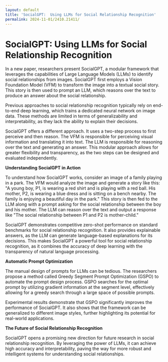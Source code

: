 ```yaml
---
layout: default
title: 'SocialGPT:  Using LLMs for Social Relationship Recognition'
permalink: 2024-11-01/2410.21411/
---
```

# SocialGPT:  Using LLMs for Social Relationship Recognition

In a new paper, researchers present SocialGPT, a modular framework that leverages the capabilities of Large Language Models (LLMs) to identify social relationships from images.  SocialGPT first employs a Vision Foundation Model (VFM) to transform the image into a textual social story. This story is then used to prompt an LLM, which reasons over the text to produce an answer about the social relationship. 

Previous approaches to social relationship recognition typically rely on end-to-end deep learning, which trains a dedicated neural network on image data. These methods are limited in terms of generalizability and interpretability, as they lack the ability to explain their decisions.  

SocialGPT offers a different approach. It uses a two-step process to first perceive and then reason. The VFM is responsible for perceiving visual information and translating it into text.  The LLM is responsible for reasoning over the text and generating an answer.  This modular approach allows for greater flexibility and transparency, as the two steps can be designed and evaluated independently.

**Understanding SocialGPT in Action**

To understand how SocialGPT works, consider an image of a family playing in a park.  The VFM would analyze the image and generate a story like this: "A young boy, P1, is wearing a red shirt and is playing with a red ball. His mother, P2, is wearing a blue dress and is sitting on a bench nearby. The family is enjoying a beautiful day in the park."  This story is then fed to the LLM along with a prompt asking for the social relationship between the boy and his mother. The LLM can reason over the text and output a response like "The social relationship between P1 and P2 is mother-child."

SocialGPT demonstrates competitive zero-shot performance on standard benchmarks for social relationship recognition. It also provides explainable answers, as the LLM can generate language-based explanations for its decisions. This makes SocialGPT a powerful tool for social relationship recognition, as it combines the accuracy of deep learning with the transparency of natural language processing.

**Automatic Prompt Optimization**

The manual design of prompts for LLMs can be tedious. The researchers propose a method called Greedy Segment Prompt Optimization (GSPO) to automate the prompt design process.  GSPO searches for the optimal prompt by utilizing gradient information at the segment level, effectively allowing for a greedy search through a large space of possible prompts.

Experimental results demonstrate that GSPO significantly improves the performance of SocialGPT.  It also shows that the framework can be generalized to different image styles, further highlighting its potential for real-world applications.

**The Future of Social Relationship Recognition**

SocialGPT opens a promising new direction for future research in social relationship recognition. By leveraging the power of LLMs, it can achieve high accuracy and interpretability, paving the way for more robust and intelligent systems for understanding social relationships.